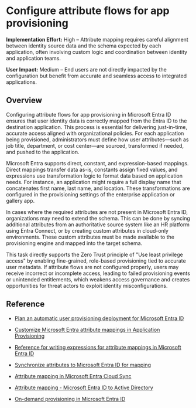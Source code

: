 #  Configure attribute flows for app provisioning

**Implementation Effort:** High – Attribute mapping requires careful alignment between identity source data and the schema expected by each application, often involving custom logic and coordination between identity and application teams.

**User Impact:** Medium – End users are not directly impacted by the configuration but benefit from accurate and seamless access to integrated applications.

## Overview

Configuring attribute flows for app provisioning in Microsoft Entra ID ensures that user identity data is correctly mapped from the Entra ID to the destination application. This process is essential for delivering just-in-time, accurate access aligned with organizational policies. For each application being provisioned, administrators must define how user attributes—such as job title, department, or cost center—are sourced, transformed if needed, and pushed to the application.

Microsoft Entra supports direct, constant, and expression-based mappings. Direct mappings transfer data as-is, constants assign fixed values, and expressions use transformation logic to format data based on application needs. For instance, an application might require a full display name that concatenates first name, last name, and location. These transformations are configured in the provisioning settings of the enterprise application or gallery app.

In cases where the required attributes are not present in Microsoft Entra ID, organizations may need to extend the schema. This can be done by syncing additional attributes from an authoritative source system like an HR platform using Entra Connect, or by creating custom attributes in cloud-only environments. These custom attributes must be made available to the provisioning engine and mapped into the target schema.

This task directly supports the Zero Trust principle of "Use least privilege access" by enabling fine-grained, role-based provisioning tied to accurate user metadata. If attribute flows are not configured properly, users may receive incorrect or incomplete access, leading to failed provisioning events or unintended entitlements, which weakens access governance and creates opportunities for threat actors to exploit identity misconfigurations.

## Reference
* [Plan an automatic user provisioning deployment for Microsoft Entra ID](https://learn.microsoft.com/entra/identity/app-provisioning/plan-auto-user-provisioning)


* [Customize Microsoft Entra attribute mappings in Application Provisioning](https://learn.microsoft.com/entra/identity/app-provisioning/customize-application-attributes)

* [Reference for writing expressions for attribute mappings in Microsoft Entra ID](https://learn.microsoft.com/entra/identity/app-provisioning/functions-for-customizing-application-data)

* [Synchronize attributes to Microsoft Entra ID for mapping](https://learn.microsoft.com/entra/identity/app-provisioning/user-provisioning-sync-attributes-for-mapping)

* [Attribute mapping in Microsoft Entra Cloud Sync](https://learn.microsoft.com/entra/identity/hybrid/cloud-sync/how-to-attribute-mapping)

* [Attribute mapping - Microsoft Entra ID to Active Directory](https://learn.microsoft.com/entra/identity/hybrid/cloud-sync/how-to-attribute-mapping-entra-to-active-directory)

* [On-demand provisioning in Microsoft Entra ID](https://learn.microsoft.com/entra/identity/app-provisioning/provision-on-demand)

